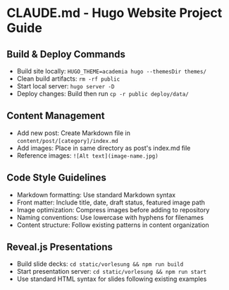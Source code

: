 # CLAUDE.md - Hugo Website Project Guide

## Build & Deploy Commands
- Build site locally: `HUGO_THEME=academia hugo --themesDir themes/`
- Clean build artifacts: `rm -rf public`
- Start local server: `hugo server -D`
- Deploy changes: Build then run `cp -r public deploy/data/`

## Content Management
- Add new post: Create Markdown file in `content/post/[category]/index.md`
- Add images: Place in same directory as post's index.md file
- Reference images: `![Alt text](image-name.jpg)`

## Code Style Guidelines
- Markdown formatting: Use standard Markdown syntax
- Front matter: Include title, date, draft status, featured image path
- Image optimization: Compress images before adding to repository
- Naming conventions: Use lowercase with hyphens for filenames
- Content structure: Follow existing patterns in content organization

## Reveal.js Presentations
- Build slide decks: `cd static/vorlesung && npm run build`
- Start presentation server: `cd static/vorlesung && npm run start`
- Use standard HTML syntax for slides following existing examples